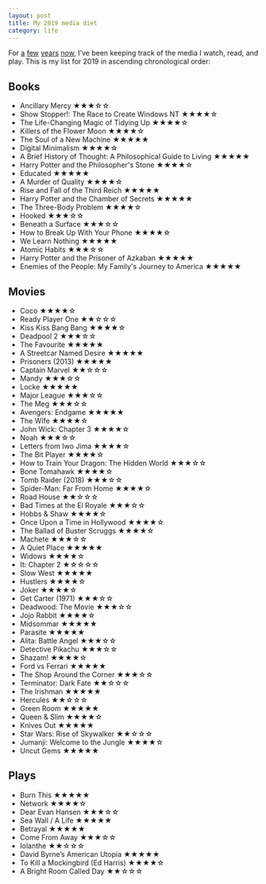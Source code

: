 ```yaml
---
layout: post
title: My 2019 media diet
category: life
---
```

For [a](/blog/2018/01/my-2017-media-diet) [few](/blog/2017/01/media-diet-2016) [years](/blog/2016/01/media-diet-2015/) [now](/blog/2018/01/my-2019-media-diet), I’ve been keeping track of the media I watch, read, and play. This is my list for 2019 in ascending chronological order:

##  Books
* Ancillary Mercy ★★★☆☆
* Show Stopper!: The Race to Create Windows NT ★★★★☆
* The Life-Changing Magic of Tidying Up ★★★★☆
* Killers of the Flower Moon ★★★★☆
* The Soul of a New Machine ★★★★★
* Digital Minimalism ★★★★☆
* A Brief History of Thought: A Philosophical Guide to Living ★★★★★
* Harry Potter and the Philosopher's Stone ★★★★☆
* Educated ★★★★★
* A Murder of Quality ★★★★☆
* Rise and Fall of the Third Reich ★★★★★
* Harry Potter and the Chamber of Secrets ★★★★★
* The Three-Body Problem ★★★★☆
* Hooked ★★★☆☆
* Beneath a Surface ★★★☆☆
* How to Break Up With Your Phone ★★★★☆
* We Learn Nothing ★★★★★
* Atomic Habits ★★★☆☆
* Harry Potter and the Prisoner of Azkaban ★★★★★
* Enemies of the People: My Family's Journey to America ★★★★★

## Movies
* Coco ★★★★☆
* Ready Player One ★★☆☆☆
* Kiss Kiss Bang Bang ★★★★☆
* Deadpool 2 ★★★☆☆
* The Favourite ★★★★★
* A Streetcar Named Desire ★★★★★
* Prisoners (2013) ★★★★★
* Captain Marvel ★★☆☆☆
* Mandy ★★★☆☆
* Locke ★★★★★
* Major League ★★★☆☆
* The Meg ★★★☆☆
* Avengers: Endgame ★★★★★
* The Wife ★★★★☆
* John Wick: Chapter 3 ★★★★☆
* Noah ★★★☆☆
* Letters from Iwo Jima ★★★★☆
* The Bit Player ★★★★☆
* How to Train Your Dragon: The Hidden World ★★★☆☆
* Bone Tomahawk ★★★★☆
* Tomb Raider (2018) ★★★☆☆
* Spider-Man: Far From Home ★★★★☆
* Road House ★★☆☆☆
* Bad Times at the El Royale ★★★☆☆
* Hobbs & Shaw ★★★★☆
* Once Upon a Time in Hollywood ★★★★☆
* The Ballad of Buster Scruggs ★★★★☆
* Machete ★★★☆☆
* A Quiet Place ★★★★★
* Widows ★★★★☆
* It: Chapter 2 ★☆☆☆☆
* Slow West ★★★★★
* Hustlers ★★★★☆
* Joker ★★★★☆
* Get Carter (1971) ★★★☆☆
* Deadwood: The Movie ★★★☆☆
* Jojo Rabbit ★★★★☆
* Midsommar ★★★★★
* Parasite ★★★★★
* Alita: Battle Angel ★★★☆☆
* Detective Pikachu ★★★☆☆
* Shazam! ★★★★☆
* Ford vs Ferrari ★★★★★
* The Shop Around the Corner ★★★☆☆
* Terminator: Dark Fate ★★☆☆☆
* The Irishman ★★★★★
* Hercules ★★☆☆☆
* Green Room ★★★★★
* Queen & Slim ★★★★☆
* Knives Out ★★★★★
* Star Wars: Rise of Skywalker ★★☆☆☆
* Jumanji: Welcome to the Jungle ★★★★☆
* Uncut Gems ★★★★★

## Plays
* Burn This ★★★★★
* Network ★★★★☆
* Dear Evan Hansen ★★★☆☆
* Sea Wall / A Life ★★★★★
* Betrayal ★★★★★
* Come From Away ★★★☆☆
* Iolanthe ★★☆☆☆
* David Byrne’s American Utopia ★★★★★
* To Kill a Mockingbird (Ed Harris) ★★★★☆
* A Bright Room Called Day ★★☆☆☆